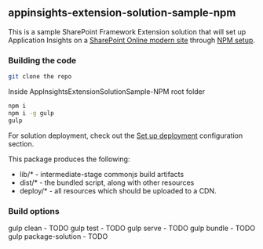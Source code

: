## appinsights-extension-solution-sample-npm

This is a sample SharePoint Framework Extension solution that will set up Application Insights on a [SharePoint Online modern site](https://support.microsoft.com/en-ie/office/sharepoint-classic-and-modern-experiences-5725c103-505d-4a6e-9350-300d3ec7d73f?ui=en-us&rs=en-ie&ad=ie) through [NPM setup](https://github.com/microsoft/ApplicationInsights-JS#npm-setup-ignore-if-using-snippet-setup).

### Building the code

```bash
git clone the repo
```
Inside AppInsightsExtensionSolutionSample-NPM root folder
```bash
npm i
npm i -g gulp
gulp
```
For solution deployment, check out the [Set up deployment](https://github.com/microsoft/ApplicationInsights-JS/tree/master/SPO/README.md#set-up-deployment) configuration section.

This package produces the following:

* lib/* - intermediate-stage commonjs build artifacts
* dist/* - the bundled script, along with other resources
* deploy/* - all resources which should be uploaded to a CDN.

### Build options

gulp clean - TODO
gulp test - TODO
gulp serve - TODO
gulp bundle - TODO
gulp package-solution - TODO
